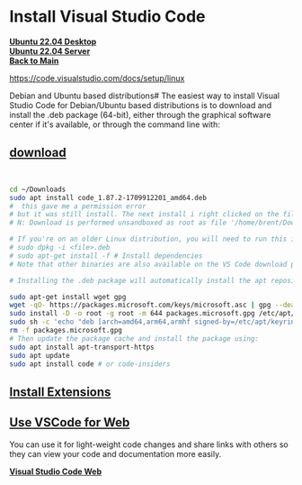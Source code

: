 # Install Visual Studio Code

**[Ubuntu 22.04 Desktop](../../ubuntu22-04/desktop-install.md)**\
**[Ubuntu 22.04 Server](../../ubuntu22-04/server-install.md)**\
**[Back to Main](../../../README.md)**

<https://code.visualstudio.com/docs/setup/linux>

Debian and Ubuntu based distributions#
The easiest way to install Visual Studio Code for Debian/Ubuntu based distributions is to download and install the .deb package (64-bit), either through the graphical software center if it's available, or through the command line with:

## **[download](https://code.visualstudio.com/download)**

```bash


cd ~/Downloads
sudo apt install code_1.87.2-1709912201_amd64.deb 
#  this gave me a permission error
# but it was still install. The next install i right clicked on the file and installed it from the software center and it gave me no error.
# N: Download is performed unsandboxed as root as file '/home/brent/Downloads/code_1.87.2-1709912201_amd64.deb' couldn't be accessed by user '_apt'. - pkgAcquire::Run (13: Permission denied)

# If you're on an older Linux distribution, you will need to run this instead:
# sudo dpkg -i <file>.deb
# sudo apt-get install -f # Install dependencies
# Note that other binaries are also available on the VS Code download page.

# Installing the .deb package will automatically install the apt repository and signing key to enable auto-updating using the system's package manager. Alternatively, the repository and key can also be installed manually with the following script:

sudo apt-get install wget gpg
wget -qO- https://packages.microsoft.com/keys/microsoft.asc | gpg --dearmor > packages.microsoft.gpg
sudo install -D -o root -g root -m 644 packages.microsoft.gpg /etc/apt/keyrings/packages.microsoft.gpg
sudo sh -c 'echo "deb [arch=amd64,arm64,armhf signed-by=/etc/apt/keyrings/packages.microsoft.gpg] https://packages.microsoft.com/repos/code stable main" > /etc/apt/sources.list.d/vscode.list'
rm -f packages.microsoft.gpg
# Then update the package cache and install the package using:
sudo apt install apt-transport-https
sudo apt update
sudo apt install code # or code-insiders
```

## **[Install Extensions](./extensions.md)**

## **[Use VSCode for Web](./vscode_for_web.md)**

You can use it for light-weight code changes and share links with others so they can view your code and documentation more easily.

**[Visual Studio Code Web](https://github.dev/brentgroves/repsys/blob/main/development/status/weekly/current_status.md)**
